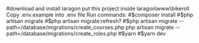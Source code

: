 #download and install laragon
put this project inside laragon\www\bikeroll
Copy .env.example into .env file
Run commands:
#$composer install
#$php artisan migrate
#$php artisan migrate:refresh?
#$php artisan migrate --path=/database/migrations/create_courses.php
php artisan migrate --path=/database/migrations/create_roles.php
#$yarn
#$yarn dev
